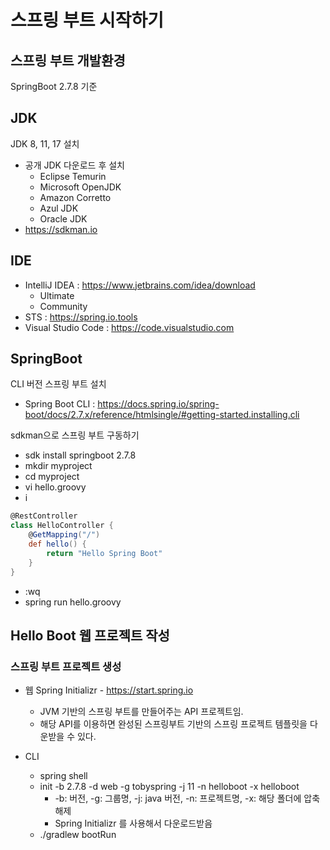 # 스프링 부트 시작하기

## 스프링 부트 개발환경

SpringBoot 2.7.8 기준

## JDK

JDK 8, 11, 17 설치
- 공개 JDK 다운로드 후 설치
  - Eclipse Temurin
  - Microsoft OpenJDK
  - Amazon Corretto
  - Azul JDK
  - Oracle JDK
- https://sdkman.io

## IDE

- IntelliJ IDEA : https://www.jetbrains.com/idea/download
  - Ultimate
  - Community
- STS : https://spring.io.tools
- Visual Studio Code : https://code.visualstudio.com

## SpringBoot

CLI 버전 스프링 부트 설치
- Spring Boot CLI : https://docs.spring.io/spring-boot/docs/2.7.x/reference/htmlsingle/#getting-started.installing.cli

sdkman으로 스프링 부트 구동하기
- sdk install springboot 2.7.8
- mkdir myproject
- cd myproject
- vi hello.groovy
- i
```groovy
@RestController
class HelloController {
    @GetMapping("/")
    def hello() {
        return "Hello Spring Boot"
    }
}

```
- :wq
- spring run hello.groovy

## Hello Boot 웹 프로젝트 작성

### 스프링 부트 프로젝트 생성

- 웹 Spring Initializr - https://start.spring.io
  - JVM 기반의 스프링 부트를 만들어주는 API 프로젝트임.
  - 해당 API를 이용하면 완성된 스프링부트 기반의 스프링 프로젝트 템플릿을 다운받을 수 있다.

- CLI
  - spring shell
  - init -b 2.7.8 -d web -g tobyspring -j 11 -n helloboot -x helloboot
    - -b: 버전, -g: 그룹명, -j: java 버전, -n: 프로젝트명, -x: 해당 폴더에 압축 해제
    - Spring Initializr 를 사용해서 다운로드받음
  - ./gradlew bootRun
